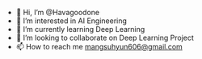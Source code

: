 - 👋 Hi, I’m @Havagoodone
- 👀 I’m interested in AI Engineering
- 🌱 I’m currently learning Deep Learning
- 💞️ I’m looking to collaborate on Deep Learning Project
- 📫 How to reach me mangsuhyun606@gmail.com

<!---
Havagoodone/Havagoodone is a ✨ special ✨ repository because its `README.md` (this file) appears on your GitHub profile.
You can click the Preview link to take a look at your changes.
--->


